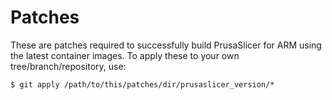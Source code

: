 # Patches

These are patches required to successfully build PrusaSlicer for ARM using the latest container images. To apply these
to your own tree/branch/repository, use:

    $ git apply /path/to/this/patches/dir/prusaslicer_version/*
